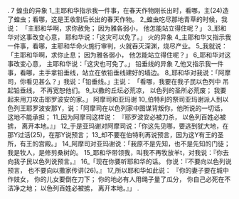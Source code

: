 . 7 
蝗虫的异象 
1_主耶和华指示我一件事，在春天作物刚长出时，看哪，主(24)造了蝗虫；看哪，这是王收割后长出的春天作物。 2_蝗虫吃尽那地青草的时候，我说： 
「主耶和华啊，求你赦免； 
因为雅各弱小， 
他怎能站立得住呢？」 
3_耶和华对这事改变心意， 
耶和华说：「这灾可以免了。」 
火的异象 
4_主耶和华又指示我一件事，看哪，主耶和华命火施行审判，火就吞灭深渊，烧尽产业。 5_我就说： 
「主耶和华啊，求你止息； 
因为雅各弱小， 
他怎能站立得住呢？」 
6_耶和华对这事改变心意， 
主耶和华说：「这灾也可免了。」 
铅垂线的异象 
7_他又指示我一件事，看哪，主手拿铅垂线，站立在依铅垂线建好的墙边。 8_耶和华对我说：「阿摩司，你看见甚么？」我说：「铅垂线。」主说： 
「看哪，我要在我子民以色列中 
吊起铅垂线， 
不再宽恕他们。 
9_以撒的丘坛必荒凉， 
以色列的圣所必荒废； 
我要起来用刀攻击耶罗波安的家。」 
阿摩司和亚玛谢 
10_伯特利的祭司亚玛谢派人到以色列王耶罗波安那Y，说：「阿摩司在以色列家中图谋背叛你，他所说的一切话，这地不能承担； 11_因为阿摩司这样说： 
『耶罗波安必被刀杀， 
以色列百姓必被掳， 
离开本地。』」 
12_于是亚玛谢对阿摩司说：「你这先见哪，要逃到犹大地，在那Y过活(25)，在那Y说预言； 13_却不要在伯特利再说预言，因为这Y有王的圣所，有王的宫殿。」 
14_阿摩司对亚玛谢说：「我原不是先知，也不是先知的门徒；我是牧人，是修剪桑树的。 15_耶和华带领我，叫我不再牧放羊t，对我说：『你去向我子民以色列说预言。』 
16_「现在你要听耶和华的话。 
你说：『不要向以色列说预言， 
也不要向以撒家传讲(26)。』 
17_所以耶和华如此说： 
『你的妻子要在城中作妓女， 
你的儿女要倒在刀下； 
你的地必有人用绳子量了瓜分， 
你自己必死在不洁净之地； 
以色列百姓必被掳， 
离开本地。』」 
 .